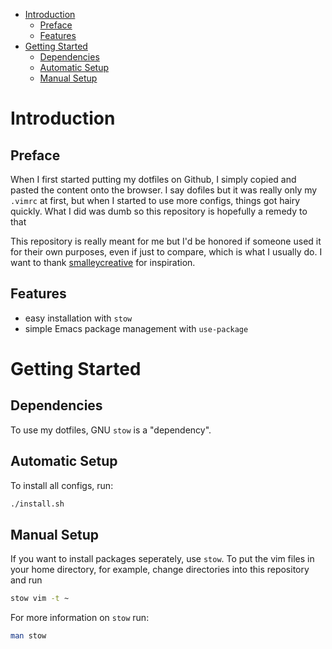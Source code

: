 - [Introduction](#org640fe50)
  - [Preface](#org6211a08)
  - [Features](#orgac3f07d)
- [Getting Started](#org8eab0c1)
  - [Dependencies](#org4263f89)
  - [Automatic Setup](#org6db947d)
  - [Manual Setup](#org97f063e)



<a id="org640fe50"></a>

# Introduction


<a id="org6211a08"></a>

## Preface

When I first started putting my dotfiles on Github, I simply copied and pasted the content onto the browser. I say dofiles but it was really only my `.vimrc` at first, but when I started to use more configs, things got hairy quickly. What I did was dumb so this repository is hopefully a remedy to that

This repository is really meant for me but I'd be honored if someone used it for their own purposes, even if just to compare, which is what I usually do. I want to thank [smalleycreative](http://blog.smalleycreative.com/tutorials/using-git-and-github-to-manage-your-dotfiles/) for inspiration.


<a id="orgac3f07d"></a>

## Features

-   easy installation with `stow`
-   simple Emacs package management with `use-package`


<a id="org8eab0c1"></a>

# Getting Started


<a id="org4263f89"></a>

## Dependencies

To use my dotfiles, GNU `stow` is a "dependency".


<a id="org6db947d"></a>

## Automatic Setup

To install all configs, run:

```sh
./install.sh
```


<a id="org97f063e"></a>

## Manual Setup

If you want to install packages seperately, use `stow`. To put the vim files in your home directory, for example, change directories into this repository and run

```sh
stow vim -t ~
```

For more information on `stow` run:

```sh
man stow
```